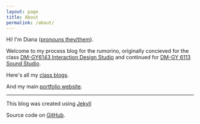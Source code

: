```yaml
---
layout: page
title: About
permalink: /about/
---
```


Hi! I'm Diana ([pronouns they/them](https://lgbtlifecenter.org/pronouns/)).

Welcome to my process blog for the rumorino, originally concieved for the class [DM-GY6143 Interaction Design Studio](https://github.com/IDMNYU/DM-GY6143-InteractionDesign-FA21-DuBois/wiki/Syllabus) and continued for [DM-GY 6113 Sound Studio](https://github.com/IDMNYU/DM-GY6113-A-SoundStudio-SP22-DuBois/wiki/Syllabus).

Here's all my [class blogs](https://dtosca.github.io/).

And my main [portfolio website](https://dianatosca.com/).

  * * *


This blog was created using [Jekyll](https://jekyllrb.com/)

Source code on [GitHub](https://github.com/dtosca/rumorino).
